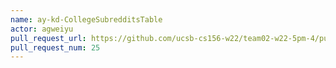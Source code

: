 ```yaml
---
name: ay-kd-CollegeSubredditsTable
actor: agweiyu
pull_request_url: https://github.com/ucsb-cs156-w22/team02-w22-5pm-4/pull/25
pull_request_num: 25
---
```


